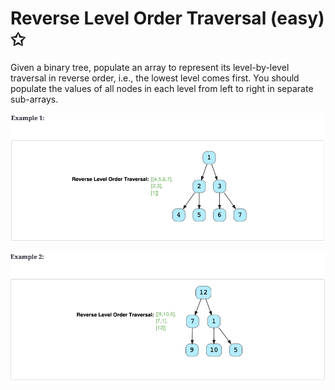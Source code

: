 # Reverse Level Order Traversal (easy) ✩

Given a binary tree, populate an array to represent its level-by-level traversal in reverse order, 
i.e., the lowest level comes first. 
You should populate the values of all nodes in each level from left to right in separate sub-arrays.

![Binary Tree Reverse Level Order Traversal Example 1](./../../../../assets/bt_reverse_level_order_traversal_eg1.png)

![Binary Tree Reverse Level Order Traversal Example 2](./../../../../assets/bt_reverse_level_order_traversal_eg2.png)

